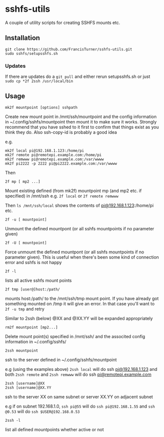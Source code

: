 # sshfs-utils
A couple of utility scripts for creating SSHFS mounts etc.

## Installation

```
git clone https://github.com/FrancisTurner/sshfs-utils.git
sudo sshfs/setupsshfs.sh
```

### Updates
If there are updates do a ```git pull``` 
and either rerun setupsshfs.sh
or just ```sudo cp *2f 2ssh /usr/local/bin```

## Usage
```
mk2f mountpoint [options] sshpath
```
Create new mount point in /mnt/ssh/mountpoint and the config information in ~/.config/sshfs/mountpoint then mount it to make sure it works.
Strongly recommend that you have sshed to it first to confirm that things exist as you think they do. Also ssh-copy-id is probably a good idea

e.g. 
```
mk2f local pi@192.168.1.123:/home/pi
mk2f remote pi@remotepi.example.com:/home/pi
mk2f remwww pi@remotepi.example.com:/var/wwww
mk2f pi2222 -p 2222 pi@pi2222.example.com:/var/wwww
```
Then
```
2f mp [ mp2 ...]
```
Mount existing defined (from mk2f) mountpoint mp (and mp2 etc. if specified) in /mnt/ssh
e.g. ```2f local``` or ```2f remote remwww```

Then ```ls /mnt/ssh/local``` shows the contents of pi@192.168.1.123:/home/pi etc.

```
2f -u [ mountpoint]
```
Unmount the defined mountpont (or all sshfs mountpoints if no parameter given)

```
2f -U [ mountpoint] 
```
Force unmount the defined mountpont (or all sshfs mountpoints if no parameter given). This is useful when there's been some kind of
connection error and sshfs is not happy

```
2f -l 
```
lists all active sshfs mount points 

```
2f tmp [user@]host:/path/ 
```
mounts host:/path/ to the /mnt/ssh/tmp mount point. If you have already got something mounted on /tmp it will give an error. 
In that case you'll want to ```2f -u tmp``` and retry

Similar to 2ssh (below) @XX and @XX.YY will be expanded appropriately

```
rm2f mountpoint [mp2...]
```
Delete mount point(s) specified in /mnt/ssh/ and the associted config information in ~/.config/sshfs/

```
2ssh mountpoint
```
ssh to the server defined in ~/.config/sshfs/mountpoint

e.g (using the examples above) ```2ssh local``` will do ssh pi@192.168.1.123 and both ```2ssh remote``` and ```2ssh remwww```
will do ssh pi@remotepi.example.com

```
2ssh [username]@XX
2ssh [username]@XX.YY
```
ssh to the server XX on same subnet or server XX.YY on adjacent subnet

e.g if on subnet 192.168.1.0, ```ssh pi@55``` will do ```ssh pi@192.168.1.55``` and ```ssh @0.53``` will do ```ssh $USER@192.168.0.53```


```
2ssh -l
```
list all defined mountpoints whether active or not

